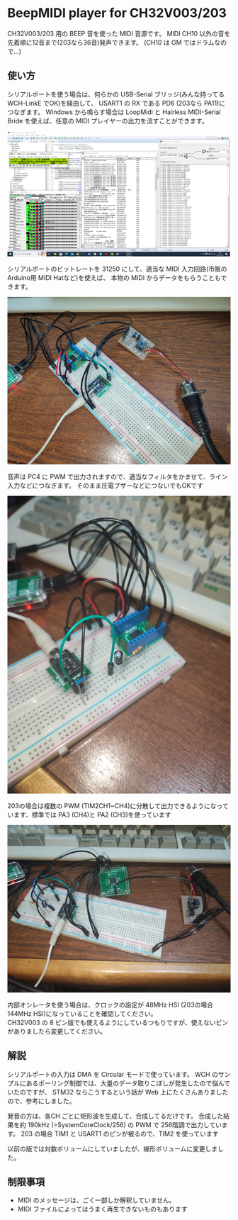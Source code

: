 # BeepMIDI player for CH32V003/203

CH32V003/203 用の BEEP 音を使った MIDI 音源です。
MIDI CH10 以外の音を先着順に12音まで(203なら36音)発声できます。
(CH10 は GM ではドラムなので…)

## 使い方
シリアルポートを使う場合は、何らかの USB-Serial ブリッジ(みんな持ってる WCH-LinkE でOK)を経由して、
USART1 の RX である PD6 (203なら PA11)につなぎます。
Windows から鳴らす場合は LoopMidi と Hairless MIDI-Serial Bride を使えば、任意の MIDI プレイヤーの出力を流すことができます。<br>

![Windows MIDI Plaing](screenshot.png)

シリアルポートのビットレートを 31250 にして、適当な MIDI 入力回路(市販の Arduino用 MIDI Hatなど)を使えば、
本物の MIDI からデータをもらうこともできます。<br>

![MIDI Input Sample](midi_in.jpg)

音声は PC4 に PWM で出力されますので、適当なフィルタをかませて、ライン入力などにつなぎます。
そのまま圧電ブザーなどにつないでもOKです<br>

![Output Example](beep_out.jpg)

203の場合は複数の PWM (TIM2CH1~CH4)に分散して出力できるようになっています、標準では PA3 (CH4)と PA2 (CH3)を使っています<br>

![CH32V203 Example](beep_203.jpg)

内部オシレータを使う場合は、クロックの設定が 48MHz HSI (203の場合 144MHz HSI)になっていることを確認してください。<br>
CH32V003 の 8 ピン版でも使えるようにしているつもりですが、使えないピンがありましたら変更してください。<br>

## 解説
シリアルポートの入力は DMA を Circular モードで使っています。
WCH のサンプルにあるポーリング制御では、大量のデータ取りこぼしが発生したので悩んでいたのですが、
STM32 ならこうするという話が Web 上にたくさんありましたので、参考にしました。<br>

発音の方は、各CH ごとに矩形波を生成して、合成してるだけです。
合成した結果を約 190kHz (=SystemCoreClock/256) の PWM で 256階調で出力しています。
203 の場合 TIM1 と USART1 のピンが被るので、TIM2 を使っています<br>

以前の版では対数ボリュームにしていましたが、線形ボリュームに変更しました。<br>

## 制限事項
- MIDI のメッセージは、ごく一部しか解釈していません。
- MIDI ファイルによってはうまく再生できないものもあります